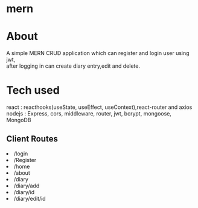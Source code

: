 # mern


<h1> About </h1>
A simple MERN CRUD application which can register and login user using jwt,<br/> after logging in can create diary entry,edit and delete.

<h1>Tech used</h1>
react : reacthooks(useState, useEffect, useContext),react-router and axios<br/>
nodejs : Express, cors, middleware, router, jwt, bcrypt, mongoose, MongoDB

<h2> Client Routes </h2>
  <li>  /login            </li> 
  <li>  /Register         </li> 
  <li>  /home             </li> 
  <li>  /about            </li> 
  <li>  /diary            </li> 
  <li>  /diary/add        </li> 
  <li>  /diary/id         </li>
  <li>  /diary/edit/id    </li>
